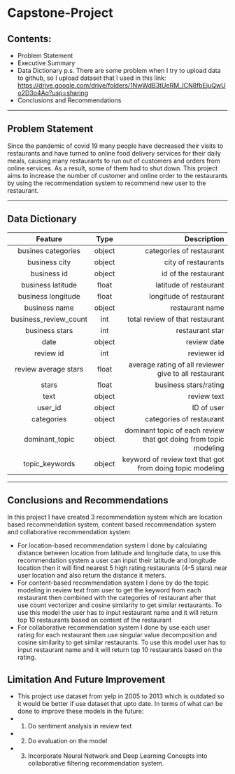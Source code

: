 # Capstone-Project 

## Contents: 
- Problem Statement 
- Executive Summary 
- Data Dictionary p.s. There are some problem when I try to upload data to github, so I upload dataset that I used in this link: https://drive.google.com/drive/folders/1NwWdB3tUeRM_ICN8fbEjuQwUo2D3o4Ao?usp=sharing 
- Conclusions and Recommendations 
------------------------------------------------------------------------ 
## Problem Statement 

Since the pandemic of covid 19 many people have decreased their visits to restaurants and have turned to online food delivery services for their daily meals, causing many restaurants to run out of customers and orders from online services. As a result, some of them had to shut down. This project aims to increase the number of customer and online order to the restaurants by using the recommendation system to recommend new user to the restaurant.


------------------------------------------------------------------------ 
## Data Dictionary 
| Feature           | Type         | Description                                | 
| :---------------: | :----------: | -----------------------------------------: | 
|busines categories | object       | categories of restaurant       | 
|business city        | object         | city of restaurants | 
|business id      | object        | id of the restaurant  | 
|business latitude        | float        | latitude of restaurant             | 
|business longitude        | float        | longitude of restaurant             | 
|business name         | object          | restaurant name | 
|business_review_count | int          | total review of that restaurant | 
|business stars      | int          | restaurant star              | 
|date     | object          | review date             | 
|review id          | int          | reviewer id | 
|review average stars | float       | average rating of all reviewer give to all restaurant | 
|stars       | float        | business stars/rating              | 
|text      | object          | review text            | 
|user_id           | object       | ID of user                            | 
|categories       | object       | categories of restaurant                           | 
|dominant_topic         | object       | dominant topic of each review that got doing from topic modeling                            | 
|topic_keywords        | object       | keyword of review text that got from doing topic modeling                            | 
------------------------------------------------------------------------ 
## Conclusions and Recommendations 

In this project I have created 3 recommendation system which are location based recommendation system, content based recommendation system and collaborative recommendation system 
- For location-based recommendation system I done by calculating distance between location from latitude and longitude data, to use this recommendation system a user can input their latitude and longitude location then it will find nearest 5 high rating restaurants (4-5 stars) near user location and also return the distance it meters. 
- For content-based recommendation system I done by do the topic modeling in review text from user to get the keyword from each restaurant then combined with the categories of restaurant after that use count vectorizer and cosine similarity to get similar restaurants. To use this model the user has to input restaurant name and it will return top 10 restaurants based on content of the restaurant 
- For collaborative recommendation system I done by use each user rating for each restaurant then use singular value decomposition and cosine similarity to get similar restaurants. To use this model user has to input restaurant name and it will return top 10 restaurants based on the rating. 

## Limitation And Future Improvement 
- This project use dataset from yelp in 2005 to 2013 which is outdated so it would be better if use dataset that upto date. In terms of what can be done to improve these models in the future: 
-  1. Do sentiment analysis in review text 
-  2. Do evaluation on the model 
-  3. Incorporate Neural Network and Deep Learning Concepts into collaborative filtering recommendation system.
